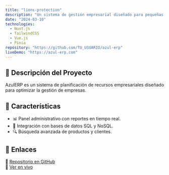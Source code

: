 ```yaml
---
title: "lions-protection"
description: "Un sistema de gestión empresarial diseñado para pequeñas y medianas empresas."
date: "2024-03-10"
technologies:
  - Nuxt.js
  - TailwindCSS
  - Vue.js
  - Pinia
repository: "https://github.com/TU_USUARIO/azul-erp"
liveDemo: "https://azul-erp.com"
---
```


## 🏢 Descripción del Proyecto
AzulERP es un sistema de planificación de recursos empresariales diseñado para optimizar la gestión de empresas.

## 🚀 Características
- 📊 Panel administrativo con reportes en tiempo real.
- 💾 Integración con bases de datos SQL y NoSQL.
- 🔍 Búsqueda avanzada de productos y clientes.

## 🔗 Enlaces
🔗 [Repositorio en GitHub](https://github.com/TU_USUARIO/azul-erp)  
🔗 [Ver en vivo](https://azul-erp.com)
